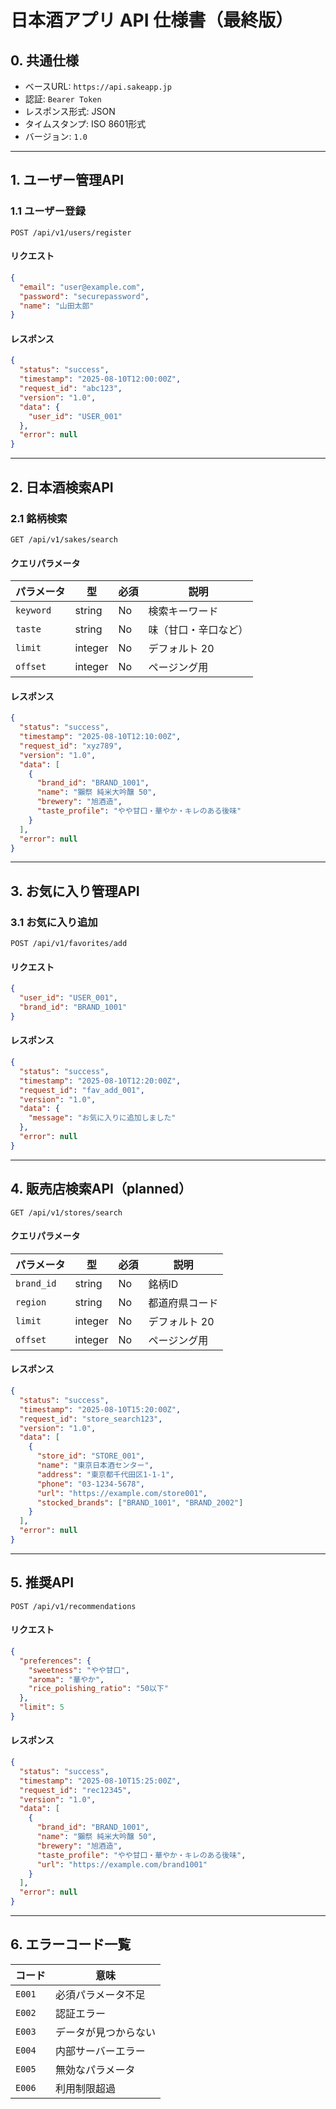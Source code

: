 
# 日本酒アプリ API 仕様書（最終版）

## 0. 共通仕様
- ベースURL: `https://api.sakeapp.jp`
- 認証: `Bearer Token`
- レスポンス形式: JSON
- タイムスタンプ: ISO 8601形式
- バージョン: `1.0`

---

## 1. ユーザー管理API

### 1.1 ユーザー登録
`POST /api/v1/users/register`

#### リクエスト
```json
{
  "email": "user@example.com",
  "password": "securepassword",
  "name": "山田太郎"
}
```

#### レスポンス
```json
{
  "status": "success",
  "timestamp": "2025-08-10T12:00:00Z",
  "request_id": "abc123",
  "version": "1.0",
  "data": {
    "user_id": "USER_001"
  },
  "error": null
}
```

---

## 2. 日本酒検索API

### 2.1 銘柄検索
`GET /api/v1/sakes/search`

#### クエリパラメータ
| パラメータ | 型 | 必須 | 説明 |
|------------|----|------|------|
| `keyword` | string | No | 検索キーワード |
| `taste` | string | No | 味（甘口・辛口など） |
| `limit` | integer | No | デフォルト 20 |
| `offset` | integer | No | ページング用 |

#### レスポンス
```json
{
  "status": "success",
  "timestamp": "2025-08-10T12:10:00Z",
  "request_id": "xyz789",
  "version": "1.0",
  "data": [
    {
      "brand_id": "BRAND_1001",
      "name": "獺祭 純米大吟醸 50",
      "brewery": "旭酒造",
      "taste_profile": "やや甘口・華やか・キレのある後味"
    }
  ],
  "error": null
}
```

---

## 3. お気に入り管理API

### 3.1 お気に入り追加
`POST /api/v1/favorites/add`

#### リクエスト
```json
{
  "user_id": "USER_001",
  "brand_id": "BRAND_1001"
}
```

#### レスポンス
```json
{
  "status": "success",
  "timestamp": "2025-08-10T12:20:00Z",
  "request_id": "fav_add_001",
  "version": "1.0",
  "data": {
    "message": "お気に入りに追加しました"
  },
  "error": null
}
```

---

## 4. 販売店検索API（planned）
`GET /api/v1/stores/search`

#### クエリパラメータ
| パラメータ | 型 | 必須 | 説明 |
|------------|----|------|------|
| `brand_id` | string | No | 銘柄ID |
| `region` | string | No | 都道府県コード |
| `limit` | integer | No | デフォルト 20 |
| `offset` | integer | No | ページング用 |

#### レスポンス
```json
{
  "status": "success",
  "timestamp": "2025-08-10T15:20:00Z",
  "request_id": "store_search123",
  "version": "1.0",
  "data": [
    {
      "store_id": "STORE_001",
      "name": "東京日本酒センター",
      "address": "東京都千代田区1-1-1",
      "phone": "03-1234-5678",
      "url": "https://example.com/store001",
      "stocked_brands": ["BRAND_1001", "BRAND_2002"]
    }
  ],
  "error": null
}
```

---

## 5. 推奨API
`POST /api/v1/recommendations`

#### リクエスト
```json
{
  "preferences": {
    "sweetness": "やや甘口",
    "aroma": "華やか",
    "rice_polishing_ratio": "50以下"
  },
  "limit": 5
}
```

#### レスポンス
```json
{
  "status": "success",
  "timestamp": "2025-08-10T15:25:00Z",
  "request_id": "rec12345",
  "version": "1.0",
  "data": [
    {
      "brand_id": "BRAND_1001",
      "name": "獺祭 純米大吟醸 50",
      "brewery": "旭酒造",
      "taste_profile": "やや甘口・華やか・キレのある後味",
      "url": "https://example.com/brand1001"
    }
  ],
  "error": null
}
```

---

## 6. エラーコード一覧
| コード | 意味 |
|--------|------|
| `E001` | 必須パラメータ不足 |
| `E002` | 認証エラー |
| `E003` | データが見つからない |
| `E004` | 内部サーバーエラー |
| `E005` | 無効なパラメータ |
| `E006` | 利用制限超過 |
